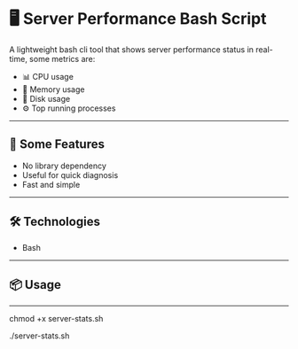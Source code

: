 # 🖥️ Server Performance Bash Script

A lightweight bash cli tool that shows server performance status in real-time, some metrics are:

 - 📊 CPU usage
 - 🧠 Memory usage
 - 💽 Disk usage
 - ⚙️ Top running processes

---

## 🚀 Some Features

 - No library dependency
 - Useful for quick diagnosis
 - Fast and simple

---

## 🛠️ Technologies

 - Bash

---

## 📦 Usage

 ---
 
 chmod +x server-stats.sh
 
 ./server-stats.sh
